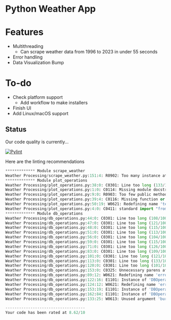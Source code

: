 # Python Weather App

# Features
- Multithreading
  - Can scrape weather data from 1996 to 2023 in under 55 seconds
- Error handling
- Data Visualization
Bump
# To-do
- Check platform support
  - Add workflow to make installers
- Finish UI
- Add Linux/macOS support 

## Status


Our code quality is currently...

[![Pylint](https://github.com/tadghh/PythonWeatherApp/actions/workflows/pylint.yml/badge.svg?branch=main&event=push)](https://github.com/tadghh/PythonWeatherApp/actions/workflows/pylint.yml)

Here are the linting recommendations
```python
************* Module scrape_weather
Weather Processing/scrape_weather.py:151:4: R0902: Too many instance attributes (10/7) (too-many-instance-attributes)
************* Module plot_operations
Weather Processing/plot_operations.py:38:0: C0301: Line too long (133/100) (line-too-long)
Weather Processing/plot_operations.py:1:0: C0114: Missing module docstring (missing-module-docstring)
Weather Processing/plot_operations.py:9:0: R0903: Too few public methods (0/2) (too-few-public-methods)
Weather Processing/plot_operations.py:39:4: C0116: Missing function or method docstring (missing-function-docstring)
Weather Processing/plot_operations.py:50:19: W0621: Redefining name 'temps' from outer scope (line 63) (redefined-outer-name)
Weather Processing/plot_operations.py:4:0: C0411: standard import "from datetime import datetime" should be placed before "import matplotlib.pyplot as plt" (wrong-import-order)
************* Module db_operations
Weather Processing/db_operations.py:44:0: C0301: Line too long (108/100) (line-too-long)
Weather Processing/db_operations.py:47:0: C0301: Line too long (121/100) (line-too-long)
Weather Processing/db_operations.py:48:0: C0301: Line too long (115/100) (line-too-long)
Weather Processing/db_operations.py:51:0: C0301: Line too long (113/100) (line-too-long)
Weather Processing/db_operations.py:56:0: C0301: Line too long (104/100) (line-too-long)
Weather Processing/db_operations.py:59:0: C0301: Line too long (115/100) (line-too-long)
Weather Processing/db_operations.py:71:0: C0301: Line too long (126/100) (line-too-long)
Weather Processing/db_operations.py:83:0: C0301: Line too long (109/100) (line-too-long)
Weather Processing/db_operations.py:101:0: C0301: Line too long (121/100) (line-too-long)
Weather Processing/db_operations.py:113:0: C0301: Line too long (133/100) (line-too-long)
Weather Processing/db_operations.py:120:0: C0301: Line too long (101/100) (line-too-long)
Weather Processing/db_operations.py:153:0: C0325: Unnecessary parens after 'if' keyword (superfluous-parens)
Weather Processing/db_operations.py:89:12: W0621: Redefining name 'error' from outer scope (line 82) (redefined-outer-name)
Weather Processing/db_operations.py:122:16: E1101: Instance of 'DBOperations' has no 'save_date' member; maybe 'save_data'? (no-member)
Weather Processing/db_operations.py:124:12: W0621: Redefining name 'error' from outer scope (line 117) (redefined-outer-name)
Weather Processing/db_operations.py:153:19: E1101: Instance of 'DBOperations' has no 'burn' member (no-member)
Weather Processing/db_operations.py:162:84: E1101: Instance of 'DBOperations' has no 'burn' member (no-member)
Weather Processing/db_operations.py:133:25: W0613: Unused argument 'burn' (unused-argument)

-----------------------------------
Your code has been rated at 8.62/10

```
